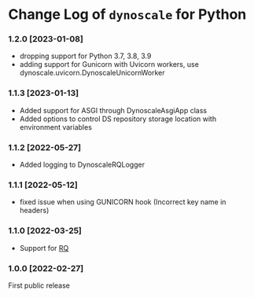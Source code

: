# Change Log of `dynoscale` for Python
### 1.2.0 [2023-01-08]
 - dropping support for Python 3.7, 3.8, 3.9
 - adding support for Gunicorn with Uvicorn workers, use dynoscale.uvicorn.DynoscaleUnicornWorker

### 1.1.3 [2023-01-13]

- Added support for ASGI through DynoscaleAsgiApp class
- Added options to control DS repository storage location with environment variables

### 1.1.2 [2022-05-27]

- Added logging to DynoscaleRQLogger

### 1.1.1 [2022-05-12]

- fixed issue when using GUNICORN hook (Incorrect key name in headers)

### 1.1.0 [2022-03-25]

- Support for [RQ](https://python-rq.org)

### 1.0.0 [2022-02-27]

First public release